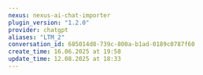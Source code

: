 ```yaml
---
nexus: nexus-ai-chat-importer
plugin_version: "1.2.0"
provider: chatgpt
aliases: "LTM_2"
conversation_id: 685014d8-739c-800a-b1ad-0189c0787f60
create_time: 16.06.2025 at 19:58
update_time: 12.08.2025 at 18:33
---
```

